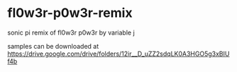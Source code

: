 # fl0w3r-p0w3r-remix

sonic pi remix of fl0w3r p0w3r by variable j

samples can be downloaded at https://drive.google.com/drive/folders/12ir__D_uZZ2sdqLK0A3HGO5g3xBIUf4b
